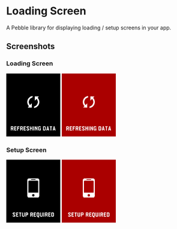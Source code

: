 # Loading Screen

A Pebble library for displaying loading / setup screens in your app.

## Screenshots

### Loading Screen

![Loading screen on Aplite](docs/loading_aplite.png)
![Loading screen on Basalt](docs/loading_basalt.png)

### Setup Screen

![Setup screen on Aplite](docs/setup_aplite.png)
![Setup screen on Basalt](docs/setup_basalt.png)
